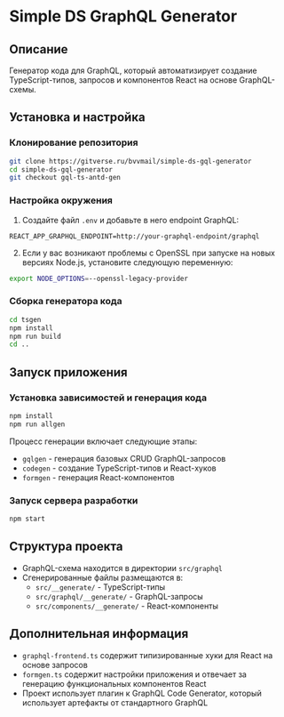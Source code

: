 # Simple DS GraphQL Generator

## Описание
Генератор кода для GraphQL, который автоматизирует создание TypeScript-типов, запросов и компонентов React на основе GraphQL-схемы.

## Установка и настройка

### Клонирование репозитория
```bash
git clone https://gitverse.ru/bvvmail/simple-ds-gql-generator
cd simple-ds-gql-generator
git checkout gql-ts-antd-gen
```

### Настройка окружения
1. Создайте файл `.env` и добавьте в него endpoint GraphQL:
```
REACT_APP_GRAPHQL_ENDPOINT=http://your-graphql-endpoint/graphql
```

2. Если у вас возникают проблемы с OpenSSL при запуске на новых версиях Node.js, установите следующую переменную:
```bash
export NODE_OPTIONS=--openssl-legacy-provider
```

### Сборка генератора кода
```bash
cd tsgen
npm install
npm run build
cd ..
```

## Запуск приложения

### Установка зависимостей и генерация кода
```bash
npm install
npm run allgen
```

Процесс генерации включает следующие этапы:
- `gqlgen` - генерация базовых CRUD GraphQL-запросов
- `codegen` - создание TypeScript-типов и React-хуков
- `formgen` - генерация React-компонентов

### Запуск сервера разработки
```bash
npm start
```

## Структура проекта
- GraphQL-схема находится в директории `src/graphql`
- Сгенерированные файлы размещаются в:
  - `src/__generate/` - TypeScript-типы
  - `src/graphql/__generate/` - GraphQL-запросы
  - `src/components/__generate/` - React-компоненты

## Дополнительная информация
- `graphql-frontend.ts` содержит типизированные хуки для React на основе запросов
- `formgen.ts` содержит настройки приложения и отвечает за генерацию функциональных компонентов React
- Проект использует плагин к GraphQL Code Generator, который использует артефакты от стандартного GraphQL
